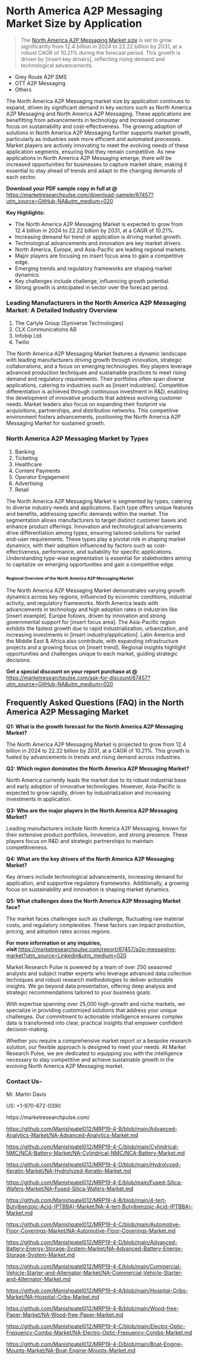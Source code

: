 <h1>North America A2P Messaging Market&nbsp;Size by Application</h1><blockquote><p>The <a href="https://marketresearchpulse.com/download-sample/67457?utm_source=GitHub-NA&amp;utm_medium=020">North America A2P Messaging Market size</a> is set to grow significantly from 12.4 billion in 2024 to 22.22 billion by 2031, at a robust CAGR of 10.21% during the forecast period. This growth is driven by [insert key drivers], reflecting rising demand and technological advancements.</p></blockquote><ul><li>Grey Route A2P SMS <li> OTT A2P Messaging <li> Others</li></ul><p>The North America A2P Messaging market size by application continues to expand, driven by significant demand in key sectors such as North America A2P Messaging and North America A2P Messaging. These applications are benefitting from advancements in technology and increased consumer focus on sustainability and cost-effectiveness. The growing adoption of solutions in North America A2P Messaging further supports market growth, particularly as industries seek more efficient and automated processes. Market players are actively innovating to meet the evolving needs of these application segments, ensuring that they remain competitive. As new applications in North America A2P Messaging emerge, there will be increased opportunities for businesses to capture market share, making it essential to stay ahead of trends and adapt to the changing demands of each sector.</p><p><strong>Download your PDF sample copy in full at @ </strong><a href="https://marketresearchpulse.com/download-sample/67457?utm_source=GitHub-NA&amp;utm_medium=020">https://marketresearchpulse.com/download-sample/67457?utm_source=GitHub-NA&amp;utm_medium=020</a></p><p><strong>Key Highlights: </strong></p><ul><li>The North America A2P Messaging Market is expected to grow from 12.4 billion in 2024 to 22.22 billion by 2031, at a CAGR of 10.21%.</li><li>Increasing demand for trend or application is driving market growth.</li><li>Technological advancements and innovation are key market drivers.</li><li>North America, Europe, and Asia-Pacific are leading regional markets.</li><li>Major players are focusing on insert focus area to gain a competitive edge.</li><li>Emerging trends and regulatory frameworks are shaping market dynamics.</li><li>Key challenges include challenge, influencing growth potential.</li><li>Strong growth is anticipated in sector over the forecast period.</li></ul><h3>Leading Manufacturers in the North America A2P Messaging Market: A Detailed Industry Overview</h3><ol><li>The Carlyle Group (Syniverse Technologies)</li><li>CLX Communications AB</li><li>Infobip Ltd.</li><li>Twilio</li></ol><div class="flex max-w-full flex-col flex-grow"><div class="min-h-8 text-message flex w-full flex-col items-end gap-2 whitespace-normal break-words [.text-message+&amp;]:mt-5" dir="auto" data-message-author-role="assistant" data-message-id="fd8432e4-4910-450d-b182-61b7bfb0a01f" data-message-model-slug="gpt-4o"><div class="flex w-full flex-col gap-1 empty:hidden first:pt-[3px]"><div class="markdown prose w-full break-words dark:prose-invert light"><p>The North America A2P Messaging Market features a dynamic landscape with leading manufacturers driving growth through innovation, strategic collaborations, and a focus on emerging technologies. Key players leverage advanced production techniques and sustainable practices to meet rising demand and regulatory requirements. Their portfolios often span diverse applications, catering to industries such as [insert industries]. Competitive differentiation is achieved through continuous investment in R&amp;D, enabling the development of innovative products that address evolving customer needs. Market leaders also focus on expanding their footprint via acquisitions, partnerships, and distribution networks. This competitive environment fosters advancements, positioning the North America A2P Messaging Market for sustained growth.</p></div></div></div></div><h3>North America A2P Messaging Market by Types</h3><ol><li>Banking <li> Ticketing <li> Healthcare <li> Content Payments <li> Operator Engagement <li> Advertising <li> Retail</li></ol><div class="flex max-w-full flex-col flex-grow"><div class="min-h-8 text-message flex w-full flex-col items-end gap-2 whitespace-normal break-words [.text-message+&amp;]:mt-5" dir="auto" data-message-author-role="assistant" data-message-id="084470be-0bb7-4664-bddf-5156b4f41249" data-message-model-slug="gpt-4o-mini"><div class="flex w-full flex-col gap-1 empty:hidden first:pt-[3px]"><div class="markdown prose w-full break-words dark:prose-invert light"><p>The North America A2P Messaging Market is segmented by types, catering to diverse industry needs and applications. Each type offers unique features and benefits, addressing specific demands within the market. The segmentation allows manufacturers to target distinct customer bases and enhance product offerings. Innovation and technological advancements drive differentiation among types, ensuring tailored solutions for varied end-user requirements. These types play a pivotal role in shaping market dynamics, with their adoption influenced by factors such as cost-effectiveness, performance, and suitability for specific applications. Understanding type-wise segmentation is essential for stakeholders aiming to capitalize on emerging opportunities and gain a competitive edge.</p></div></div></div></div><h3><span style="font-size: 11px;">Regional Overview of the North America A2P Messaging Market</span></h3><div class="flex max-w-full flex-col flex-grow"><div class="min-h-8 text-message flex w-full flex-col items-end gap-2 whitespace-normal break-words [.text-message+&amp;]:mt-5" dir="auto" data-message-author-role="assistant" data-message-id="e9038762-ce64-4e30-91c9-9bd413514231" data-message-model-slug="gpt-4o-mini"><div class="flex w-full flex-col gap-1 empty:hidden first:pt-[3px]"><div class="markdown prose w-full break-words dark:prose-invert light"><p>The North America A2P Messaging Market demonstrates varying growth dynamics across key regions, influenced by economic conditions, industrial activity, and regulatory frameworks. North America leads with advancements in technology and high adoption rates in industries like [insert example]. Europe follows, driven by innovation and strong governmental support for [insert focus area]. The Asia-Pacific region exhibits the fastest growth due to rapid industrialization, urbanization, and increasing investments in [insert industry/application]. Latin America and the Middle East &amp; Africa also contribute, with expanding infrastructure projects and a growing focus on [insert trend]. Regional insights highlight opportunities and challenges unique to each market, guiding strategic decisions.</p></div></div></div></div><p><strong>Get a special discount on your report purchase at @ </strong><a href="https://marketresearchpulse.com/ask-for-discount/67457?utm_source=GitHub-NA&amp;utm_medium=020">https://marketresearchpulse.com/ask-for-discount/67457?utm_source=GitHub-NA&amp;utm_medium=020</a></p><h2>Frequently Asked Questions (FAQ) in the North America A2P Messaging Market</h2><p><strong>Q1: What is the growth forecast for the North America A2P Messaging Market?</strong></p><p>The North America A2P Messaging Market is projected to grow from 12.4 billion in 2024 to 22.22 billion by 2031, at a CAGR of 10.21%. This growth is fueled by advancements in trends and rising demand across industries.</p><p><strong>Q2: Which region dominates the North America A2P Messaging Market?</strong></p><p>North America currently leads the market due to its robust industrial base and early adoption of innovative technologies. However, Asia-Pacific is expected to grow rapidly, driven by industrialization and increasing investments in application.</p><p><strong>Q3: Who are the major players in the North America A2P Messaging Market?</strong></p><p>Leading manufacturers include North America A2P Messaging, known for their extensive product portfolios, innovation, and strong presence. These players focus on R&amp;D and strategic partnerships to maintain competitiveness.</p><p><strong>Q4: What are the key drivers of the North America A2P Messaging Market?</strong></p><p>Key drivers include technological advancements, increasing demand for application, and supportive regulatory frameworks. Additionally, a growing focus on sustainability and innovation is shaping market dynamics.</p><p><strong>Q5: What challenges does the North America A2P Messaging Market face?</strong></p><p>The market faces challenges such as challenge, fluctuating raw material costs, and regulatory complexities. These factors can impact production, pricing, and adoption rates across regions.</p><p><strong>For more information or any inquiries, visit&nbsp;</strong><a href="https://marketresearchpulse.com/report/67457/a2p-messaging-market?utm_source=Linkedin&utm_medium=020">https://marketresearchpulse.com/report/67457/a2p-messaging-market?utm_source=Linkedin&utm_medium=020</a></p><p>Market Research Pulse is powered by a team of over 250 seasoned analysts and subject matter experts who leverage advanced data collection techniques and robust research methodologies to deliver actionable insights. We go beyond data presentation, offering deep analysis and strategic recommendations tailored to your business goals.</p><p>With expertise spanning over 25,000 high-growth and niche markets, we specialize in providing customized solutions that address your unique challenges. Our commitment to actionable intelligence ensures complex data is transformed into clear, practical insights that empower confident decision-making.</p><p>Whether you require a comprehensive market report or a bespoke research solution, our flexible approach is designed to meet your needs. At Market Research Pulse, we are dedicated to equipping you with the intelligence necessary to stay competitive and achieve sustainable growth in the evolving North America A2P Messaging market.</p><h3><strong>Contact Us-</strong></h3><p>Mr. Martin Davis</p><p>US: +1-970-672-0390</p><p>https://marketresearchpulse.com/</p><p><a href="https://github.com/Manishpatel012/MRP19-4-B/blob/main/Advanced-Analytics-Market/NA-Advanced-Analytics-Market.md">https://github.com/Manishpatel012/MRP19-4-B/blob/main/Advanced-Analytics-Market/NA-Advanced-Analytics-Market.md</a></p><p><a href="https://github.com/Manishpatel012/MRP19-4-C/blob/main/Cylindrical-NMC/NCA-Battery-Market/NA-Cylindrical-NMC/NCA-Battery-Market.md">https://github.com/Manishpatel012/MRP19-4-C/blob/main/Cylindrical-NMC/NCA-Battery-Market/NA-Cylindrical-NMC/NCA-Battery-Market.md</a></p><p><a href="https://github.com/Manishpatel012/MRP19-4-D/blob/main/Hydrolyzed-Keratin-Market/NA-Hydrolyzed-Keratin-Market.md">https://github.com/Manishpatel012/MRP19-4-D/blob/main/Hydrolyzed-Keratin-Market/NA-Hydrolyzed-Keratin-Market.md</a></p><p><a href="https://github.com/Manishpatel012/MRP19-4-E/blob/main/Fused-Silica-Wafers-Market/NA-Fused-Silica-Wafers-Market.md">https://github.com/Manishpatel012/MRP19-4-E/blob/main/Fused-Silica-Wafers-Market/NA-Fused-Silica-Wafers-Market.md</a></p><p><a href="https://github.com/Manishpatel012/MRP19-4-B/blob/main/4-tert-Butylbenzoic-Acid-(PTBBA)-Market/NA-4-tert-Butylbenzoic-Acid-(PTBBA)-Market.md">https://github.com/Manishpatel012/MRP19-4-B/blob/main/4-tert-Butylbenzoic-Acid-(PTBBA)-Market/NA-4-tert-Butylbenzoic-Acid-(PTBBA)-Market.md</a></p><p><a href="https://github.com/Manishpatel012/MRP19-4-C/blob/main/Automotive-Floor-Coverings-Market/NA-Automotive-Floor-Coverings-Market.md">https://github.com/Manishpatel012/MRP19-4-C/blob/main/Automotive-Floor-Coverings-Market/NA-Automotive-Floor-Coverings-Market.md</a></p><p><a href="https://github.com/Manishpatel012/MRP19-4-D/blob/main/Advanced-Battery-Energy-Storage-System-Market/NA-Advanced-Battery-Energy-Storage-System-Market.md">https://github.com/Manishpatel012/MRP19-4-D/blob/main/Advanced-Battery-Energy-Storage-System-Market/NA-Advanced-Battery-Energy-Storage-System-Market.md</a></p><p><a href="https://github.com/Manishpatel012/MRP19-4-E/blob/main/Commercial-Vehicle-Starter-and-Alternator-Market/NA-Commercial-Vehicle-Starter-and-Alternator-Market.md">https://github.com/Manishpatel012/MRP19-4-E/blob/main/Commercial-Vehicle-Starter-and-Alternator-Market/NA-Commercial-Vehicle-Starter-and-Alternator-Market.md</a></p><p><a href="https://github.com/Manishpatel012/MRP19-4-A/blob/main/Hospital-Cribs-Market/NA-Hospital-Cribs-Market.md">https://github.com/Manishpatel012/MRP19-4-A/blob/main/Hospital-Cribs-Market/NA-Hospital-Cribs-Market.md</a></p><p><a href="https://github.com/Manishpatel012/MRP19-4-B/blob/main/Wood-free-Paper-Market/NA-Wood-free-Paper-Market.md">https://github.com/Manishpatel012/MRP19-4-B/blob/main/Wood-free-Paper-Market/NA-Wood-free-Paper-Market.md</a></p><p><a href="https://github.com/Manishpatel012/MRP19-4-C/blob/main/Electro-Optic-Frequency-Combs-Market/NA-Electro-Optic-Frequency-Combs-Market.md">https://github.com/Manishpatel012/MRP19-4-C/blob/main/Electro-Optic-Frequency-Combs-Market/NA-Electro-Optic-Frequency-Combs-Market.md</a></p><p><a href="https://github.com/Manishpatel012/MRP19-4-D/blob/main/Boat-Engine-Mounts-Market/NA-Boat-Engine-Mounts-Market.md">https://github.com/Manishpatel012/MRP19-4-D/blob/main/Boat-Engine-Mounts-Market/NA-Boat-Engine-Mounts-Market.md</a></p>

